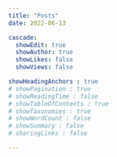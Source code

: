 ```yaml
---
title: "Posts"
date: 2022-06-13

cascade:
  showEdit: true
  showAuthor: true
  showLikes: false
  showViews: false

showHeadingAnchors : true
# showPagination : true
# showReadingTime : false
# showTableOfContents : true
# showTaxonomies : true 
# showWordCount : false
# showSummary : false
# sharingLinks : false

---
```


